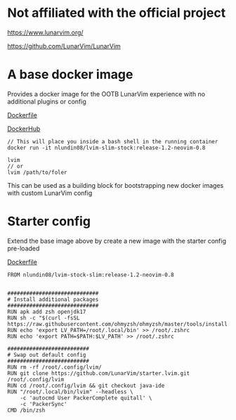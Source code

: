 # Not affiliated with the official project

https://www.lunarvim.org/

https://github.com/LunarVim/LunarVim

# A base docker image
Provides a docker image for the OOTB LunarVim experience with no additional plugins or config

[Dockerfile](https://github.com/nicklundin08/lvim-docker/blob/main/stock.slim.Dockerfile)

[DockerHub](https://hub.docker.com/repository/docker/nlundin08/lvim-stock-slim/general)
```
// This will place you inside a bash shell in the running container
docker run -it nlundin08/lvim-slim-stock:release-1.2-neovim-0.8

lvim
// or 
lvim /path/to/foler
```

This can be used as a building block for bootstrapping new docker images with custom LunarVim config  


# Starter config
Extend the base image above by create a new image with the starter config pre-loaded

[Dockerfile](https://github.com/nicklundin08/lvim-docker/blob/main/custom_example.starter.Dockerfile)
```
FROM nlundin08/lvim-stock-slim:release-1.2-neovim-0.8


#############################
# Install additional packages
#############################
RUN apk add zsh openjdk17
RUN sh -c "$(curl -fsSL https://raw.githubusercontent.com/ohmyzsh/ohmyzsh/master/tools/install.sh)"
RUN echo 'export LV_PATH=/root/.local/bin' >> /root/.zshrc
RUN echo 'export PATH=$PATH:$LV_PATH' >> /root/.zshrc

##########################
# Swap out default config
##########################
RUN rm -rf /root/.config/lvim/
RUN git clone https://github.com/LunarVim/starter.lvim.git /root/.config/lvim
RUN cd /root/.config/lvim && git checkout java-ide
RUN "/root/.local/bin/lvim" --headless \
    -c 'autocmd User PackerComplete quitall' \
    -c 'PackerSync'
CMD /bin/zsh
```



